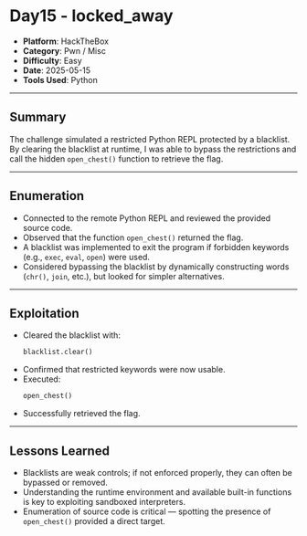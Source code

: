 # Day15 - locked_away

- **Platform**: HackTheBox  
- **Category**: Pwn / Misc  
- **Difficulty**: Easy  
- **Date**: 2025-05-15  
- **Tools Used**: Python  

---

## Summary
The challenge simulated a restricted Python REPL protected by a blacklist. By clearing the blacklist at runtime, I was able to bypass the restrictions and call the hidden `open_chest()` function to retrieve the flag.

---

## Enumeration
- Connected to the remote Python REPL and reviewed the provided source code.  
- Observed that the function `open_chest()` returned the flag.  
- A blacklist was implemented to exit the program if forbidden keywords (e.g., `exec`, `eval`, `open`) were used.  
- Considered bypassing the blacklist by dynamically constructing words (`chr()`, `join`, etc.), but looked for simpler alternatives.  

---

## Exploitation
- Cleared the blacklist with:
  ```python
  blacklist.clear()
  ```
- Confirmed that restricted keywords were now usable.  
- Executed:
  ```python
  open_chest()
  ```
- Successfully retrieved the flag.  

---

## Lessons Learned
- Blacklists are weak controls; if not enforced properly, they can often be bypassed or removed.  
- Understanding the runtime environment and available built-in functions is key to exploiting sandboxed interpreters.  
- Enumeration of source code is critical — spotting the presence of `open_chest()` provided a direct target.  
